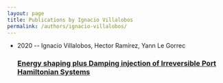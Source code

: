 ```yaml
---
layout: page
title: Publications by Ignacio Villalobos
permalink: /authors/ignacio-villalobos/
---
```


<ul class="post-list">
<li><span class='post-meta'>2020 -- Ignacio Villalobos, Hector Ramírez, Yann Le Gorrec</span><h3><a class='post-link' href='../../energy-shaping-plus-damping-injection-of-irreversible-port-hamiltonian-systems'>Energy shaping plus Damping injection of Irreversible Port Hamiltonian Systems</a></h3></li>

</ul>
